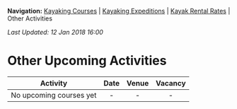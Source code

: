 **Navigation:** [Kayaking Courses](index) &#124; [Kayaking Expeditions](expedition) &#124; [Kayak Rental Rates](rental) &#124; Other Activities

_Last Updated: 12 Jan 2018 16:00_
# Other Upcoming Activities

Activity | Date | Venue | Vacancy
:---:|:---:|:---:|:---:
No upcoming courses yet|-|-|-

